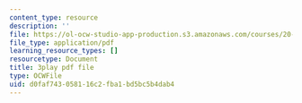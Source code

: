```yaml
---
content_type: resource
description: ''
file: https://ol-ocw-studio-app-production.s3.amazonaws.com/courses/20-219-becoming-the-next-bill-nye-writing-and-hosting-the-educational-show-january-iap-2015/d0faf743058116c2fba1bd5bc5b4dab4_csmoWTVA1GU.pdf
file_type: application/pdf
learning_resource_types: []
resourcetype: Document
title: 3play pdf file
type: OCWFile
uid: d0faf743-0581-16c2-fba1-bd5bc5b4dab4
---
```

